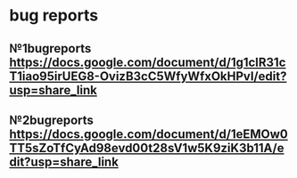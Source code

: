 # bug reports
## №1bugreports https://docs.google.com/document/d/1g1cIR31cT1iao95irUEG8-OvizB3cC5WfyWfxOkHPvI/edit?usp=share_link
## №2bugreports https://docs.google.com/document/d/1eEMOw0TT5sZoTfCyAd98evd00t28sV1w5K9ziK3b11A/edit?usp=share_link
